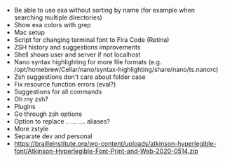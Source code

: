 - Be able to use exa without sorting by name (for example when searching multiple directories)
- Show exa colors with grep
- Mac setup
- Script for changing terminal font to Fira Code (Retina)
- ZSH history and suggestions improvements
- Shell shows user and server if not localhost
- Nano syntax highlighting for more file formats (e.g. /opt/homebrew/Cellar/nano/syntax-highlighting/share/nano/ts.nanorc)
- Zsh suggestions don't care about folder case
- Fix resource function errors (eval?)
- Suggestions for all commands
- Oh my zsh?
- Plugins
- Go through zsh options
- Option to replace .. ... .... aliases?
- More zstyle
- Separate dev and personal
- https://brailleinstitute.org/wp-content/uploads/atkinson-hyperlegible-font/Atkinson-Hyperlegible-Font-Print-and-Web-2020-0514.zip
